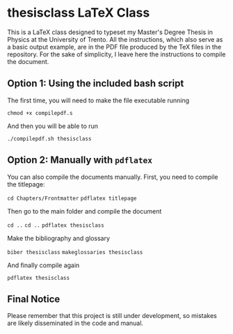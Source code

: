 # thesisclass LaTeX Class

This is a LaTeX class designed to typeset my Master's Degree Thesis in Physics at the University of Trento. All the instructions, which also serve as a basic output example, are in the PDF file produced by the TeX files in the repository. For the sake of simplicity, I leave here the instructions to compile the document.

## Option 1: Using the included bash script

The first time, you will need to make the file executable running

``chmod +x compilepdf.s``

And then you will be able to run

``./compilepdf.sh thesisclass``

## Option 2: Manually with ``pdflatex``

You can also compile the documents manually. First, you need to compile the titlepage:

``cd Chapters/Frontmatter``
``pdflatex titlepage``

Then go to the main folder and compile the document

``cd ..``
``cd ..``
``pdflatex thesisclass``

Make the bibliography and glossary

``biber thesisclass``
``makeglossaries thesisclass``

And finally compile again

``pdflatex thesisclass`` 

## Final Notice

Please remember that this project is still under development, so mistakes are likely disseminated in the code and manual. 


